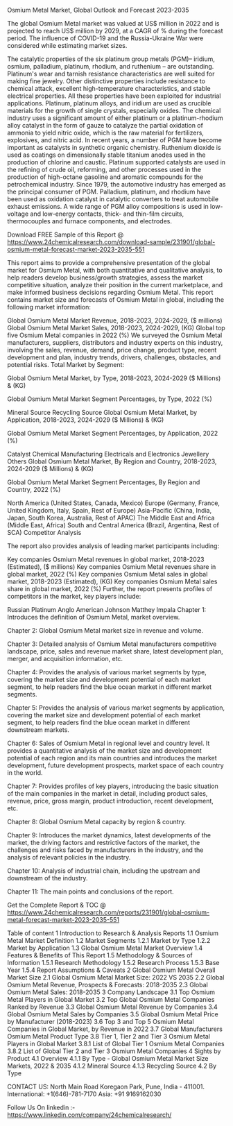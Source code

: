 Osmium Metal Market, Global Outlook and Forecast 2023-2035

  The global Osmium Metal market was valued at US$ million in 2022 and is projected to reach US$ million by 2029, at a CAGR of % during the forecast period. The influence of COVID-19 and the Russia-Ukraine War were considered while estimating market sizes.

The catalytic properties of the six platinum group metals (PGM)– iridium, osmium, palladium, platinum, rhodium, and ruthenium – are outstanding. Platinum's wear and tarnish resistance characteristics are well suited for making fine jewelry. Other distinctive properties include resistance to chemical attack, excellent high-temperature characteristics, and stable electrical properties. All these properties have been exploited for industrial applications. Platinum, platinum alloys, and iridium are used as crucible materials for the growth of single crystals, especially oxides. The chemical industry uses a significant amount of either platinum or a platinum-rhodium alloy catalyst in the form of gauze to catalyze the partial oxidation of ammonia to yield nitric oxide, which is the raw material for fertilizers, explosives, and nitric acid. In recent years, a number of PGM have become important as catalysts in synthetic organic chemistry. Ruthenium dioxide is used as coatings on dimensionally stable titanium anodes used in the production of chlorine and caustic. Platinum supported catalysts are used in the refining of crude oil, reforming, and other processes used in the production of high-octane gasoline and aromatic compounds for the petrochemical industry. Since 1979, the automotive industry has emerged as the principal consumer of PGM. Palladium, platinum, and rhodium have been used as oxidation catalyst in catalytic converters to treat automobile exhaust emissions. A wide range of PGM alloy compositions is used in low-voltage and low-energy contacts, thick- and thin-film circuits, thermocouples and furnace components, and electrodes.

Download FREE Sample of this Report @ https://www.24chemicalresearch.com/download-sample/231901/global-osmium-metal-forecast-market-2023-2035-551

This report aims to provide a comprehensive presentation of the global market for Osmium Metal, with both quantitative and qualitative analysis, to help readers develop business/growth strategies, assess the market competitive situation, analyze their position in the current marketplace, and make informed business decisions regarding Osmium Metal. This report contains market size and forecasts of Osmium Metal in global, including the following market information:

Global Osmium Metal Market Revenue, 2018-2023, 2024-2029, ($ millions)
Global Osmium Metal Market Sales, 2018-2023, 2024-2029, (KG)
Global top five Osmium Metal companies in 2022 (%)
We surveyed the Osmium Metal manufacturers, suppliers, distributors and industry experts on this industry, involving the sales, revenue, demand, price change, product type, recent development and plan, industry trends, drivers, challenges, obstacles, and potential risks. Total Market by Segment:

Global Osmium Metal Market, by Type, 2018-2023, 2024-2029 ($ Millions) & (KG)

Global Osmium Metal Market Segment Percentages, by Type, 2022 (%)

Mineral Source
Recycling Source
Global Osmium Metal Market, by Application, 2018-2023, 2024-2029 ($ Millions) & (KG)

Global Osmium Metal Market Segment Percentages, by Application, 2022 (%)

Catalyst
Chemical Manufacturing
Electricals and Electronics
Jewellery
Others
Global Osmium Metal Market, By Region and Country, 2018-2023, 2024-2029 ($ Millions) & (KG)

Global Osmium Metal Market Segment Percentages, By Region and Country, 2022 (%)

North America (United States, Canada, Mexico)
Europe (Germany, France, United Kingdom, Italy, Spain, Rest of Europe)
Asia-Pacific (China, India, Japan, South Korea, Australia, Rest of APAC)
The Middle East and Africa (Middle East, Africa)
South and Central America (Brazil, Argentina, Rest of SCA)
Competitor Analysis

The report also provides analysis of leading market participants including:

Key companies Osmium Metal revenues in global market, 2018-2023 (Estimated), ($ millions)
Key companies Osmium Metal revenues share in global market, 2022 (%)
Key companies Osmium Metal sales in global market, 2018-2023 (Estimated), (KG)
Key companies Osmium Metal sales share in global market, 2022 (%)
Further, the report presents profiles of competitors in the market, key players include:

Russian Platinum
Anglo American
Johnson Matthey
Impala
Chapter 1: Introduces the definition of Osmium Metal, market overview.

Chapter 2: Global Osmium Metal market size in revenue and volume.

Chapter 3: Detailed analysis of Osmium Metal manufacturers competitive landscape, price, sales and revenue market share, latest development plan, merger, and acquisition information, etc.

Chapter 4: Provides the analysis of various market segments by type, covering the market size and development potential of each market segment, to help readers find the blue ocean market in different market segments.

Chapter 5: Provides the analysis of various market segments by application, covering the market size and development potential of each market segment, to help readers find the blue ocean market in different downstream markets.

Chapter 6: Sales of Osmium Metal in regional level and country level. It provides a quantitative analysis of the market size and development potential of each region and its main countries and introduces the market development, future development prospects, market space of each country in the world.

Chapter 7: Provides profiles of key players, introducing the basic situation of the main companies in the market in detail, including product sales, revenue, price, gross margin, product introduction, recent development, etc.

Chapter 8: Global Osmium Metal capacity by region & country.

Chapter 9: Introduces the market dynamics, latest developments of the market, the driving factors and restrictive factors of the market, the challenges and risks faced by manufacturers in the industry, and the analysis of relevant policies in the industry.

Chapter 10: Analysis of industrial chain, including the upstream and downstream of the industry.

Chapter 11: The main points and conclusions of the report.

Get the Complete Report & TOC @ https://www.24chemicalresearch.com/reports/231901/global-osmium-metal-forecast-market-2023-2035-551

Table of content
1 Introduction to Research & Analysis Reports
1.1 Osmium Metal Market Definition
1.2 Market Segments
1.2.1 Market by Type
1.2.2 Market by Application
1.3 Global Osmium Metal Market Overview
1.4 Features & Benefits of This Report
1.5 Methodology & Sources of Information
1.5.1 Research Methodology
1.5.2 Research Process
1.5.3 Base Year
1.5.4 Report Assumptions & Caveats
2 Global Osmium Metal Overall Market Size
2.1 Global Osmium Metal Market Size: 2022 VS 2035
2.2 Global Osmium Metal Revenue, Prospects & Forecasts: 2018-2035
2.3 Global Osmium Metal Sales: 2018-2035
3 Company Landscape
3.1 Top Osmium Metal Players in Global Market
3.2 Top Global Osmium Metal Companies Ranked by Revenue
3.3 Global Osmium Metal Revenue by Companies
3.4 Global Osmium Metal Sales by Companies
3.5 Global Osmium Metal Price by Manufacturer (2018-2023)
3.6 Top 3 and Top 5 Osmium Metal Companies in Global Market, by Revenue in 2022
3.7 Global Manufacturers Osmium Metal Product Type
3.8 Tier 1, Tier 2 and Tier 3 Osmium Metal Players in Global Market
3.8.1 List of Global Tier 1 Osmium Metal Companies
3.8.2 List of Global Tier 2 and Tier 3 Osmium Metal Companies
4 Sights by Product
4.1 Overview
4.1.1 By Type - Global Osmium Metal Market Size Markets, 2022 & 2035
4.1.2 Mineral Source
4.1.3 Recycling Source
4.2 By Type

CONTACT US:
North Main Road Koregaon Park, Pune, India - 411001.
International: +1(646)-781-7170
Asia: +91 9169162030

Follow Us On linkedin :- https://www.linkedin.com/company/24chemicalresearch/
